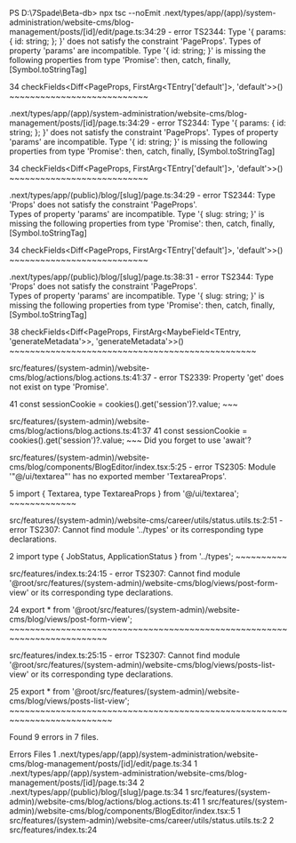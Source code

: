 PS D:\7Spade\Beta-db> npx tsc --noEmit
.next/types/app/(app)/system-administration/website-cms/blog-management/posts/[id]/edit/page.ts:34:29 - error TS2344: Type '{ params: { id: string; }; }' does not satisfy the constraint 'PageProps'.
  Types of property 'params' are incompatible.
    Type '{ id: string; }' is missing the following properties from type 'Promise<any>': then, catch, finally, [Symbol.toStringTag]

34 checkFields<Diff<PageProps, FirstArg<TEntry['default']>, 'default'>>()
                               ~~~~~~~~~~~~~~~~~~~~~~~~~~~

.next/types/app/(app)/system-administration/website-cms/blog-management/posts/[id]/page.ts:34:29 - error TS2344: Type '{ params: { id: string; }; }' does not satisfy the constraint 'PageProps'.
  Types of property 'params' are incompatible.
    Type '{ id: string; }' is missing the following properties from type 'Promise<any>': then, catch, finally, [Symbol.toStringTag]

34 checkFields<Diff<PageProps, FirstArg<TEntry['default']>, 'default'>>()
                               ~~~~~~~~~~~~~~~~~~~~~~~~~~~

.next/types/app/(public)/blog/[slug]/page.ts:34:29 - error TS2344: Type 'Props' does not satisfy the constraint 'PageProps'.  
  Types of property 'params' are incompatible.
    Type '{ slug: string; }' is missing the following properties from type 'Promise<any>': then, catch, finally, [Symbol.toStringTag]

34 checkFields<Diff<PageProps, FirstArg<TEntry['default']>, 'default'>>()
                               ~~~~~~~~~~~~~~~~~~~~~~~~~~~

.next/types/app/(public)/blog/[slug]/page.ts:38:31 - error TS2344: Type 'Props' does not satisfy the constraint 'PageProps'.  
  Types of property 'params' are incompatible.
    Type '{ slug: string; }' is missing the following properties from type 'Promise<any>': then, catch, finally, [Symbol.toStringTag]

38   checkFields<Diff<PageProps, FirstArg<MaybeField<TEntry, 'generateMetadata'>>, 'generateMetadata'>>()
                                 ~~~~~~~~~~~~~~~~~~~~~~~~~~~~~~~~~~~~~~~~~~~~~~~~

src/features/(system-admin)/website-cms/blog/actions/blog.actions.ts:41:37 - error TS2339: Property 'get' does not exist on type 'Promise<ReadonlyRequestCookies>'.

41     const sessionCookie = cookies().get('session')?.value;
                                       ~~~

  src/features/(system-admin)/website-cms/blog/actions/blog.actions.ts:41:37
    41     const sessionCookie = cookies().get('session')?.value;
                                           ~~~
    Did you forget to use 'await'?

src/features/(system-admin)/website-cms/blog/components/BlogEditor/index.tsx:5:25 - error TS2305: Module '"@/ui/textarea"' has no exported member 'TextareaProps'.

5 import { Textarea, type TextareaProps } from '@/ui/textarea';
                          ~~~~~~~~~~~~~

src/features/(system-admin)/website-cms/career/utils/status.utils.ts:2:51 - error TS2307: Cannot find module '../types' or its corresponding type declarations.

2 import type { JobStatus, ApplicationStatus } from '../types';
                                                    ~~~~~~~~~~

src/features/index.ts:24:15 - error TS2307: Cannot find module '@root/src/features/(system-admin)/website-cms/blog/views/post-form-view' or its corresponding type declarations.

24 export * from '@root/src/features/(system-admin)/website-cms/blog/views/post-form-view';
                 ~~~~~~~~~~~~~~~~~~~~~~~~~~~~~~~~~~~~~~~~~~~~~~~~~~~~~~~~~~~~~~~~~~~~~~~~~

src/features/index.ts:25:15 - error TS2307: Cannot find module '@root/src/features/(system-admin)/website-cms/blog/views/posts-list-view' or its corresponding type declarations.

25 export * from '@root/src/features/(system-admin)/website-cms/blog/views/posts-list-view';
                 ~~~~~~~~~~~~~~~~~~~~~~~~~~~~~~~~~~~~~~~~~~~~~~~~~~~~~~~~~~~~~~~~~~~~~~~~~~


Found 9 errors in 7 files.

Errors  Files
     1  .next/types/app/(app)/system-administration/website-cms/blog-management/posts/[id]/edit/page.ts:34
     1  .next/types/app/(app)/system-administration/website-cms/blog-management/posts/[id]/page.ts:34
     2  .next/types/app/(public)/blog/[slug]/page.ts:34
     1  src/features/(system-admin)/website-cms/blog/actions/blog.actions.ts:41
     1  src/features/(system-admin)/website-cms/blog/components/BlogEditor/index.tsx:5
     1  src/features/(system-admin)/website-cms/career/utils/status.utils.ts:2
     2  src/features/index.ts:24